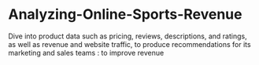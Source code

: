 # Analyzing-Online-Sports-Revenue
Dive into product data such as pricing, reviews, descriptions, and ratings, as well as revenue and website traffic, to produce recommendations for its marketing and sales teams : to improve revenue
